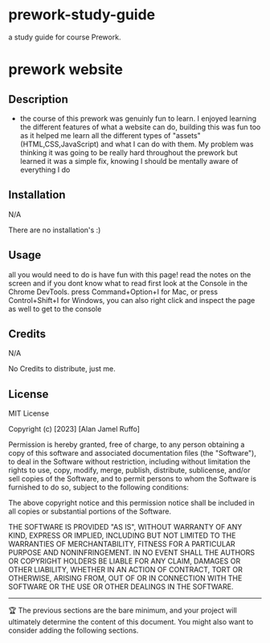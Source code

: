 # prework-study-guide
a study guide for course Prework.
# prework website

## Description

- the course of this prework was genuinly fun to learn. I enjoyed learning the different features of what a website can do, building this was fun too as it helped me learn all the different types of "assets" (HTML,CSS,JavaScript) and what I can do with them. My problem was thinking it was going to be really hard throughout the prework but learned it was a simple fix, knowing I should be mentally aware of everything I do 

## Installation
N/A

There are no installation's :)
## Usage

all you would need to do is have fun with this page! read the notes on the screen and if you dont know what to read first look at the Console in the Chrome DevTools. press Command+Option+I for Mac, or press Control+Shift+I for Windows, you can also right click and inspect the page as well to get to the console
## Credits
N/A

No Credits to distribute, just me. 
## License

MIT License

Copyright (c) [2023] [Alan Jamel Ruffo]

Permission is hereby granted, free of charge, to any person obtaining a copy
of this software and associated documentation files (the "Software"), to deal
in the Software without restriction, including without limitation the rights
to use, copy, modify, merge, publish, distribute, sublicense, and/or sell
copies of the Software, and to permit persons to whom the Software is
furnished to do so, subject to the following conditions:

The above copyright notice and this permission notice shall be included in all
copies or substantial portions of the Software.

THE SOFTWARE IS PROVIDED "AS IS", WITHOUT WARRANTY OF ANY KIND, EXPRESS OR
IMPLIED, INCLUDING BUT NOT LIMITED TO THE WARRANTIES OF MERCHANTABILITY,
FITNESS FOR A PARTICULAR PURPOSE AND NONINFRINGEMENT. IN NO EVENT SHALL THE
AUTHORS OR COPYRIGHT HOLDERS BE LIABLE FOR ANY CLAIM, DAMAGES OR OTHER
LIABILITY, WHETHER IN AN ACTION OF CONTRACT, TORT OR OTHERWISE, ARISING FROM,
OUT OF OR IN CONNECTION WITH THE SOFTWARE OR THE USE OR OTHER DEALINGS IN THE
SOFTWARE.

---

🏆 The previous sections are the bare minimum, and your project will ultimately determine the content of this document. You might also want to consider adding the following sections.

